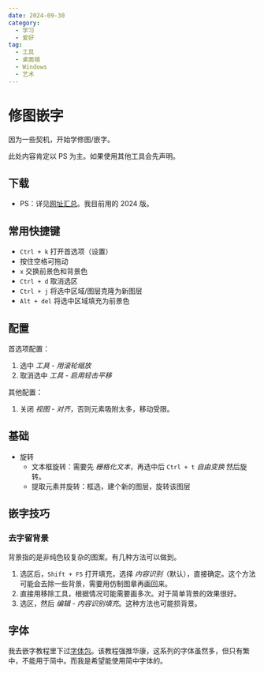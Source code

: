 ```yaml
---
date: 2024-09-30
category:
  - 学习
  - 爱好
tag:
  - 工具
  - 桌面端
  - Windows
  - 艺术
---
```


# 修图嵌字

因为一些契机，开始学修图/嵌字。

此处内容肯定以 PS 为主。如果使用其他工具会先声明。

## 下载

- PS：详见[网址汇总](../farraginous/recommend_websites.md#媒体创作)。我目前用的 2024 版。

## 常用快捷键

- `Ctrl + k` 打开首选项（设置）
- 按住空格可拖动
- `x` 交换前景色和背景色
- `Ctrl + d` 取消选区
- `Ctrl + j` 将选中区域/图层克隆为新图层
- `Alt + del` 将选中区域填充为前景色

## 配置

首选项配置：

1. 选中 _工具 - 用滚轮缩放_
2. 取消选中 _工具 - 启用轻击平移_

其他配置：

1. 关闭 _视图 - 对齐_，否则元素吸附太多，移动受限。

## 基础

- 旋转
  - 文本框旋转：需要先 _栅格化文本_，再选中后 `Ctrl + t` _自由变换_ 然后旋转。
  - 提取元素并旋转：框选，建个新的图层，旋转该图层

## 嵌字技巧

### 去字留背景

背景指的是非纯色较复杂的图案。有几种方法可以做到。

1. 选区后，`Shift + F5` 打开填充，选择 _内容识别_（默认），直接确定。这个方法可能会去除一些背景，需要用仿制图章再画回来。
2. 直接用移除工具，根据情况可能需要画多次。对于简单背景的效果很好。
3. 选区，然后 _编辑 - 内容识别填充_。这种方法也可能损背景。

## 字体

我去嵌字教程里下过[字体包](https://t.me/absolutexsresource/15)。该教程强推华康，这系列的字体虽然多，但只有繁中，不能用于简中。而我是希望能使用简中字体的。
